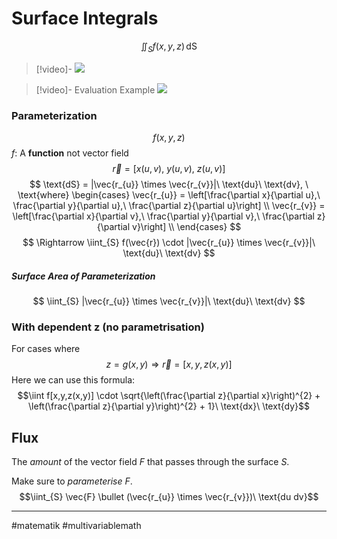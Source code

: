 # Surface Integrals
$$\iint_{S}f(x,y,z) \,\text{dS}$$
>[!video]-
>![](https://www.youtube.com/watch?v=Gml1HT4y3_c)

>[!video]- Evaluation Example
>![](https://www.youtube.com/watch?v=ItW5CxLsLSo)

### Parameterization
$$f(x,y,z)$$
$f$: A **function** not vector field
$$\vec{r} = [x(u,v),\ y(u,v),\ z(u,v)]$$
$$
\text{dS} = |\vec{r_{u}} \times \vec{r_{v}}|\ \text{du}\ \text{dv}, \ \text{where}
\begin{cases}
\vec{r_{u}} = \left[\frac{\partial x}{\partial u},\ \frac{\partial y}{\partial u},\ \frac{\partial z}{\partial u}\right] \\
\vec{r_{v}} = \left[\frac{\partial x}{\partial v},\ \frac{\partial y}{\partial v},\ \frac{\partial z}{\partial v}\right] \\
\end{cases}
$$
$$
\Rightarrow \iint_{S} f(\vec{r}) \cdot |\vec{r_{u}} \times \vec{r_{v}}|\ \text{du}\ \text{dv}
$$

##### Surface Area of Parameterization
$$
\iint_{S} |\vec{r_{u}} \times \vec{r_{v}}|\ \text{du}\ \text{dv}
$$


### With dependent z (no parametrisation)
For cases where
$$z = g(x, y) \Rightarrow \vec{r} = [x, y ,z(x,y)]$$
Here we can use this formula:
$$\iint f[x,y,z(x,y)] \cdot \sqrt{\left(\frac{\partial z}{\partial x}\right)^{2} + \left(\frac{\partial z}{\partial y}\right)^{2} + 1}\ \text{dx}\ \text{dy}$$

## Flux
The *amount* of the vector field $F$ that passes through the surface $S$.

Make sure to *parameterise* $F$.
$$\iint_{S} \vec{F} \bullet (\vec{r_{u}} \times \vec{r_{v}})\ \text{du dv}$$


---
#matematik #multivariablemath